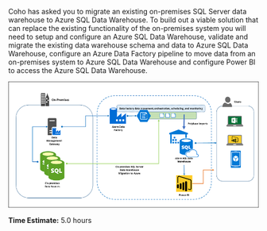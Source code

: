 Coho has asked you to migrate an existing on-premises SQL Server data warehouse to Azure SQL Data Warehouse. To build out a viable solution that can replace the existing functionality of the on-premises system you will need to setup and configure an Azure SQL Data Warehouse, validate and migrate the existing data warehouse schema and data to Azure SQL Data Warehouse, configure an Azure Data Factory pipeline to move data from an on-premises system to Azure SQL Data Warehouse and configure Power BI to access the Azure SQL Data Warehouse.

<img src="./images/overview.png" class="block"/>

**Time Estimate:** 5.0 hours